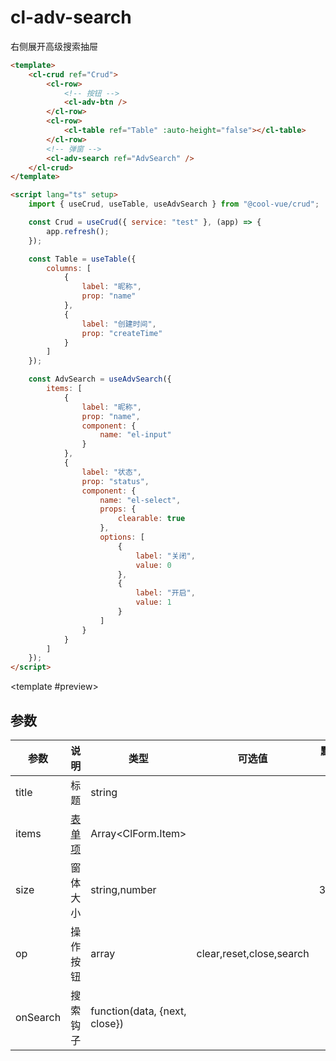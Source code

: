 # cl-adv-search

右侧展开高级搜索抽屉

<code-demo title="示例">

```html
<template>
	<cl-crud ref="Crud">
		<cl-row>
			<!-- 按钮 -->
			<cl-adv-btn />
		</cl-row>
		<cl-row>
			<cl-table ref="Table" :auto-height="false"></cl-table>
		</cl-row>
		<!-- 弹窗 -->
		<cl-adv-search ref="AdvSearch" />
	</cl-crud>
</template>

<script lang="ts" setup>
	import { useCrud, useTable, useAdvSearch } from "@cool-vue/crud";

	const Crud = useCrud({ service: "test" }, (app) => {
		app.refresh();
	});

	const Table = useTable({
		columns: [
			{
				label: "昵称",
				prop: "name"
			},
			{
				label: "创建时间",
				prop: "createTime"
			}
		]
	});

	const AdvSearch = useAdvSearch({
		items: [
			{
				label: "昵称",
				prop: "name",
				component: {
					name: "el-input"
				}
			},
			{
				label: "状态",
				prop: "status",
				component: {
					name: "el-select",
					props: {
						clearable: true
					},
					options: [
						{
							label: "关闭",
							value: 0
						},
						{
							label: "开启",
							value: 1
						}
					]
				}
			}
		]
	});
</script>
```

<template #preview>
<cl-crud ref="Crud">
<cl-row>

<!-- 按钮 -->
<cl-adv-btn />
</cl-row>
<cl-row>
    <cl-table ref="Table" :auto-height="false"></cl-table>
</cl-row>
<!-- 弹窗 -->
<cl-adv-search ref="AdvSearch" />
</cl-crud>
</template>

</code-demo>

<script lang="ts" setup>
    import { useCrud, useTable, useAdvSearch } from "@cool-vue/crud";

	const Crud = useCrud({ service: "test" }, (app) => {
		app.refresh();
	});

	const Table = useTable({
		columns: [
			{
				label: "昵称",
				prop: "name"
			},
			{
				label: "创建时间",
				prop: "createTime"
			}
		]
	});

    const AdvSearch = useAdvSearch({
        items: [
            {
                label: "昵称",
                prop: "name",
                component: {
                    name: "el-input"
                }
            },
            {
                label: "状态",
                prop: "status",
                component: {
                    name: "el-select",
                    props: {
                        clearable: true
                    },
                    options: [
                        {
                            label: "关闭",
                            value: 0
                        },
                        {
                            label: "开启",
                            value: 1
                        }
                    ]
                }
            }
        ]
    })
</script>

## 参数

| 参数     | 说明                                      | 类型                          | 可选值                   | 默认值 |
| -------- | ----------------------------------------- | ----------------------------- | ------------------------ | ------ |
| title    | 标题                                      | string                        |                          |        |
| items    | [表单项](./form#items) | Array<ClForm.Item>            |                          |        |
| size     | 窗体大小                                  | string,number                 |                          | 30%    |
| op       | 操作按钮                                  | array                         | clear,reset,close,search |        |
| onSearch | 搜索钩子                                  | function(data, {next, close}) |                          |        |
